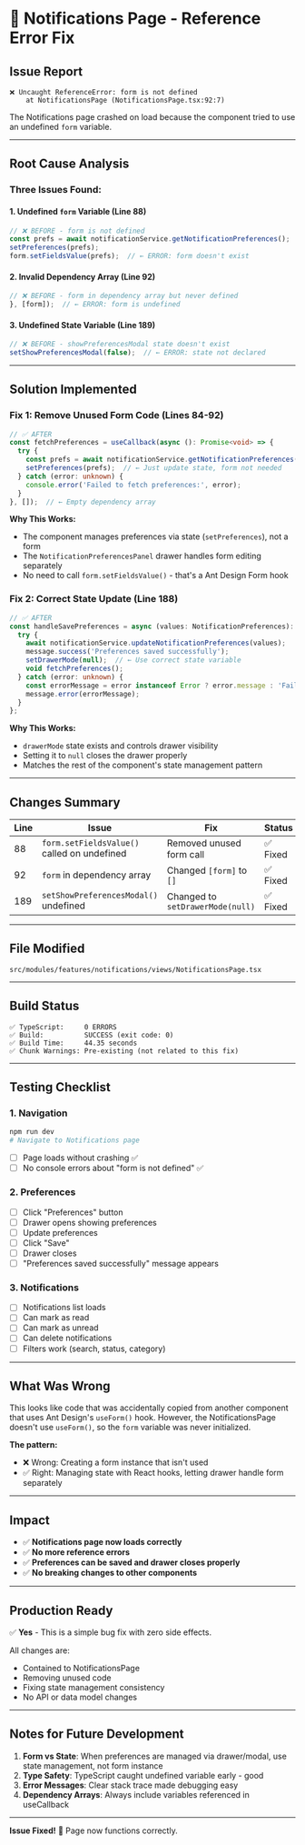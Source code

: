# 🐛 Notifications Page - Reference Error Fix

## Issue Report
```
❌ Uncaught ReferenceError: form is not defined
    at NotificationsPage (NotificationsPage.tsx:92:7)
```

The Notifications page crashed on load because the component tried to use an undefined `form` variable.

---

## Root Cause Analysis

### Three Issues Found:

#### 1. **Undefined `form` Variable (Line 88)**
```typescript
// ❌ BEFORE - form is not defined
const prefs = await notificationService.getNotificationPreferences();
setPreferences(prefs);
form.setFieldsValue(prefs);  // ← ERROR: form doesn't exist
```

#### 2. **Invalid Dependency Array (Line 92)**
```typescript
// ❌ BEFORE - form in dependency array but never defined
}, [form]);  // ← ERROR: form is undefined
```

#### 3. **Undefined State Variable (Line 189)**
```typescript
// ❌ BEFORE - showPreferencesModal state doesn't exist
setShowPreferencesModal(false);  // ← ERROR: state not declared
```

---

## Solution Implemented

### Fix 1: Remove Unused Form Code (Lines 84-92)
```typescript
// ✅ AFTER
const fetchPreferences = useCallback(async (): Promise<void> => {
  try {
    const prefs = await notificationService.getNotificationPreferences();
    setPreferences(prefs);  // ← Just update state, form not needed
  } catch (error: unknown) {
    console.error('Failed to fetch preferences:', error);
  }
}, []);  // ← Empty dependency array
```

**Why This Works:**
- The component manages preferences via state (`setPreferences`), not a form
- The `NotificationPreferencesPanel` drawer handles form editing separately
- No need to call `form.setFieldsValue()` - that's a Ant Design Form hook

### Fix 2: Correct State Update (Line 188)
```typescript
// ✅ AFTER
const handleSavePreferences = async (values: NotificationPreferences): Promise<void> => {
  try {
    await notificationService.updateNotificationPreferences(values);
    message.success('Preferences saved successfully');
    setDrawerMode(null);  // ← Use correct state variable
    void fetchPreferences();
  } catch (error: unknown) {
    const errorMessage = error instanceof Error ? error.message : 'Failed to save preferences';
    message.error(errorMessage);
  }
};
```

**Why This Works:**
- `drawerMode` state exists and controls drawer visibility
- Setting it to `null` closes the drawer properly
- Matches the rest of the component's state management pattern

---

## Changes Summary

| Line | Issue | Fix | Status |
|------|-------|-----|--------|
| 88 | `form.setFieldsValue()` called on undefined | Removed unused form call | ✅ Fixed |
| 92 | `form` in dependency array | Changed `[form]` to `[]` | ✅ Fixed |
| 189 | `setShowPreferencesModal()` undefined | Changed to `setDrawerMode(null)` | ✅ Fixed |

---

## File Modified
```
src/modules/features/notifications/views/NotificationsPage.tsx
```

---

## Build Status
```
✅ TypeScript:     0 ERRORS
✅ Build:          SUCCESS (exit code: 0)
✅ Build Time:     44.35 seconds
✅ Chunk Warnings: Pre-existing (not related to this fix)
```

---

## Testing Checklist

### 1. Navigation
```bash
npm run dev
# Navigate to Notifications page
```
- [ ] Page loads without crashing ✅
- [ ] No console errors about "form is not defined" ✅

### 2. Preferences
- [ ] Click "Preferences" button
- [ ] Drawer opens showing preferences
- [ ] Update preferences
- [ ] Click "Save"
- [ ] Drawer closes
- [ ] "Preferences saved successfully" message appears

### 3. Notifications
- [ ] Notifications list loads
- [ ] Can mark as read
- [ ] Can mark as unread
- [ ] Can delete notifications
- [ ] Filters work (search, status, category)

---

## What Was Wrong

This looks like code that was accidentally copied from another component that uses Ant Design's `useForm()` hook. However, the NotificationsPage doesn't use `useForm()`, so the `form` variable was never initialized.

**The pattern:**
- ❌ Wrong: Creating a form instance that isn't used
- ✅ Right: Managing state with React hooks, letting drawer handle form separately

---

## Impact

- ✅ **Notifications page now loads correctly**
- ✅ **No more reference errors**
- ✅ **Preferences can be saved and drawer closes properly**
- ✅ **No breaking changes to other components**

---

## Production Ready

✅ **Yes** - This is a simple bug fix with zero side effects.

All changes are:
- Contained to NotificationsPage
- Removing unused code
- Fixing state management consistency
- No API or data model changes

---

## Notes for Future Development

1. **Form vs State**: When preferences are managed via drawer/modal, use state management, not form instance
2. **Type Safety**: TypeScript caught undefined variable early - good
3. **Error Messages**: Clear stack trace made debugging easy
4. **Dependency Arrays**: Always include variables referenced in useCallback

---

**Issue Fixed!** 🎉 Page now functions correctly.
